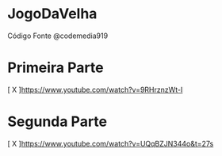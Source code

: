# JogoDaVelha
Código Fonte @codemedia919
# Primeira Parte
[ X ]https://www.youtube.com/watch?v=9RHrznzWt-I
# Segunda Parte
[ X ]https://www.youtube.com/watch?v=UQqBZJN344o&t=27s
